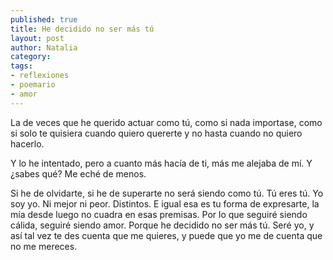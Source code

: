 ```yaml
---
published: true
title: He decidido no ser más tú
layout: post
author: Natalia
category:
tags:
- reflexiones
- poemario
- amor
---
```


La de veces que he querido actuar como tú, como si nada importase, como si solo te quisiera cuando quiero quererte y no hasta cuando no quiero hacerlo.

Y lo he intentado, pero a cuanto más hacía de ti, más me alejaba de mí. Y ¿sabes qué? Me eché de menos.

Si he de olvidarte, si he de superarte no será siendo como tú. Tú eres tú. Yo soy yo. Ni mejor ni peor. Distintos. E igual esa es tu forma de expresarte, la mía desde luego no cuadra en esas premisas. Por lo que seguiré siendo cálida, seguiré siendo amor. Porque he decidido no ser más tú. Seré yo, y así tal vez te des cuenta que me quieres, y puede que yo me de cuenta que no me mereces.
